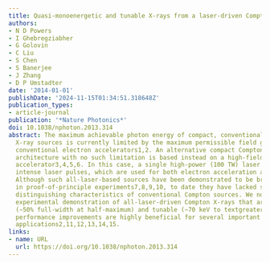 ```yaml
---
title: Quasi-monoenergetic and tunable X-rays from a laser-driven Compton light source
authors:
- N D Powers
- I Ghebregziabher
- G Golovin
- C Liu
- S Chen
- S Banerjee
- J Zhang
- D P Umstadter
date: '2014-01-01'
publishDate: '2024-11-15T01:34:51.318648Z'
publication_types:
- article-journal
publication: '*Nature Photonics*'
doi: 10.1038/nphoton.2013.314
abstract: The maximum achievable photon energy of compact, conventional, Compton-scattering
  X-ray sources is currently limited by the maximum permissible field gradient of
  conventional electron accelerators1,2. An alternative compact Compton X-ray source
  architecture with no such limitation is based instead on a high-field-gradient laser–wakefield
  accelerator3,4,5,6. In this case, a single high-power (100 TW) laser system generates
  intense laser pulses, which are used for both electron acceleration and scattering.
  Although such all-laser-based sources have been demonstrated to be bright and energetic
  in proof-of-principle experiments7,8,9,10, to date they have lacked several important
  distinguishing characteristics of conventional Compton sources. We now report the
  experimental demonstration of all-laser-driven Compton X-rays that are both quasi-monoenergetic
  (∼50% full-width at half-maximum) and tunable (∼70 keV to textgreater1 MeV). These
  performance improvements are highly beneficial for several important X-ray radiological
  applications2,11,12,13,14,15.
links:
- name: URL
  url: https://doi.org/10.1038/nphoton.2013.314
---
```

